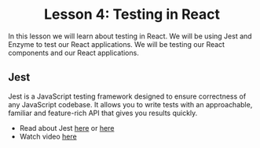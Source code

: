 <h1 align="center">Lesson 4: Testing in React</h1>

In this lesson we will learn about testing in React. We will be using Jest and Enzyme to test our React applications. We will be testing our React components and our React applications.

## Jest

Jest is a JavaScript testing framework designed to ensure correctness of any JavaScript codebase. It allows you to write tests with an approachable, familiar and feature-rich API that gives you results quickly.

- Read about Jest <a href="https://jestjs.io/docs/en/getting-started">here</a> or <a href="https://www.robinwieruch.de/react-testing-jest">here</a>
- Watch video <a href="">here</a>